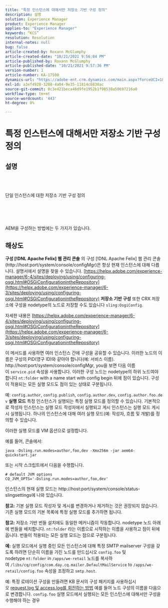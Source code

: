 ```yaml
---
title: "특정 인스턴스에 대해서만 저장소 기반 구성 정의"
description: 설명
solution: Experience Manager
product: Experience Manager
applies-to: "Experience Manager"
keywords: “KCS”
resolution: Resolution
internal-notes: null
bug: false
article-created-by: Roxann McGlumphy
article-created-date: "10/21/2021 9:56:04 PM"
article-published-by: Roxann McGlumphy
article-published-date: "10/21/2021 9:57:36 PM"
version-number: 1
article-number: KA-17500
dynamics-url: "https://adobe-ent.crm.dynamics.com/main.aspx?forceUCI=1&pagetype=entityrecord&etn=knowledgearticle&id=dfd6b9ad-b932-ec11-b6e5-000d3a5ba97a"
exl-id: a3ef4928-3208-4a04-9e35-11814c6830ac
source-git-commit: 0c3e421beca46d9fe1952b1f98538a50697216a0
workflow-type: tm+mt
source-wordcount: '443'
ht-degree: 0%

---
```


# 특정 인스턴스에 대해서만 저장소 기반 구성 정의

## 설명

<br><br><br>단일 인스턴스에 대한 저장소 기반 구성 정의<br><br><br><br> <br><br>
AEM을 구성하는 방법에는 두 가지가 있습니다.


## 해상도

<b>구성 [!DNL Apache Felix] 웹 관리 콘솔</b>
의 구성 [!DNL Apache Felix] 웹 관리 콘솔(http://host:port/system/console/configMgr)은 항상 현재 인스턴스에 대해 다릅니다.
설명서에서 설명을 찾을 수 있습니다. [https://helpx.adobe.com/experience-manager/6-4/sites/deploying/using/configuring-osgi.html#OSGiConfigurationintheRepository](https://helpx.adobe.com/experience-manager/6-3/sites/deploying/using/configuring-osgi.html#OSGiConfigurationintheRepository)
<b>저장소 기반 구성</b>
또한 CRX 저장소에 구성을 nodetype의 노드로 저장할 수도 있습니다 `sling:OsgiConfig`.

자세한 내용은 [https://helpx.adobe.com/experience-manager/6-4/sites/deploying/using/configuring-osgi.html#OSGiConfigurationintheRepository](https://helpx.adobe.com/experience-manager/6-3/sites/deploying/using/configuring-osgi.html#OSGiConfigurationintheRepository)

이 메서드를 사용하면 여러 인스턴스 간에 구성을 공유할 수 있습니다.
이러한 노드의 이름은 구성의 PID(영구 ID)와 같아야 합니다(예: 서비스 이름). http://host:port/system/console/configMgr, you을 보면 다음 이름이 `service.pid` 속성을 사용합니다. 이러한 구성 노드는 nodetype의 하위 노드여야 합니다 `nt:folder` with a name start with config begin 뒤에 점이 있습니다. 구성이 적용되는 모든 실행 모드도 점이 있는 상태로 구분됩니다.

예: `config.author`, `config.publish`, `config.author.dev`, `config.author.foo.dev`
<b>실행 모드</b>
특정 인스턴스가 실행되는 특정 실행 모드를 정의할 수 있습니다. 기본적으로 작성자 인스턴스는 실행 모드 작성자에서 실행되고 게시 인스턴스는 실행 모드 게시 시 실행됩니다. 하나의 인스턴스에 대해 여러 실행 모드(예: 작성자, 흐름 및 개발)를 정의할 수 있습니다.

이러한 실행 모드를 VM 옵션으로 설정합니다.

예를 들어, 콘솔에서:


```
java -Dsling.run.modes=author,foo,dev -Xmx256m -jar aem64-quickstart.jar
```


또는 시작 스크립트에서 다음을 수행합니다.


```
# default JVM options
CQ_JVM_OPTS='-Dsling.run.modes=author,foo,dev'
```


인스턴스의 현재 실행 모드는 http://host:port/system/console/status-slingsettings에 나와 있습니다.

<b>참고:</b> 기본 실행 모드 작성자 및 게시를 변경하거나 제거하는 것은 권장되지 않습니다. 기존 실행 모드의 기본 목록에 특정 실행 모드를 추가하면 됩니다.

<b>참고:</b> 저장소 기반 번들 설치에도 동일한 메커니즘이 작동합니다. nodetype 노드 아래에 번들을 배치합니다. `nt:folder` 라는 이름으로 시작하는 이름을 사용하고 점이 뒤에 옵니다. 번들이 적용되는 모든 실행 모드는 점으로 구분됩니다.

<b>예:</b> 실행 모드에서 실행 중인 모든 인스턴스에 대해 특정 SMTP mailserver 구성을 갖도록 하려면 단순히 이름을 가진 노드를 만드십시오 `config.foo` 및 nodetype `nt:folder` in `/apps/we-retail` 노드를 복사하여 `/libs/cq/config/com.day.cq.mailer.DefaultMailService` to `/apps/we-retail/config.foo` 속성을 조정하고 `smtp.host`.

예: 특정 로테이션 구성을 만들려면 KB 문서의 구성 패키지를 사용하십시오 [request.log 및 access.log를 회전하는 방법](https://helpx.adobe.com/experience-manager/kb/HowToRotateRequestAndAccessLog.html "request.log 및 access.log를 회전하는 방법 ") 예를 들어 노드 구성의 이름을 다음으로 변경합니다. `config.foo` 실행 모드에서 실행되는 모든 인스턴스에 대해서만 구성을 수행해야 하는 경우

